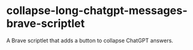 # collapse-long-chatgpt-messages-brave-scriptlet
A Brave scriptlet that adds a button to collapse ChatGPT answers.

